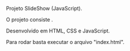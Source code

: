 ﻿Projeto SlideShow (JavaScript).

O projeto consiste .

Desenvolvido em HTML, CSS e JavaScript.

Para rodar basta executar o arquivo "index.html".
